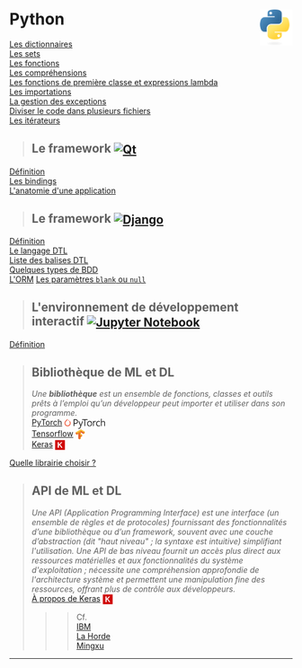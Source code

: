 # **Python** <a href="../"><img align="right" src="../assets/logo/Python-logo-notext.svg" alt="Python" height="64px"></a>

[Les dictionnaires](../exercises/practice10)  
[Les sets](../exercises/practice11)  
[Les fonctions](../exercises/practice12)  
[Les compréhensions](../exercises/practice15)  
[Les fonctions de première classe et expressions lambda](../exercises/practice16)  
[Les importations](../exercises/practice18)  
[La gestion des exceptions](../exercises/practice19)  
[Diviser le code dans plusieurs fichiers](../exercises/practice21)  
[Les itérateurs](../exercises/practice22)  

> ## **Le framework** <a href="qt"><img align="center" src="https://upload.wikimedia.org/wikipedia/commons/thumb/8/81/Qt_logo_neon_2022.svg/langfr-2560px-Qt_logo_neon_2022.svg.png" alt="Qt" widht="auto" height="36px"></a>

[Définition](qt "Qu'est que le framework Qt")  
[Les bindings](qt/bindings "Les bindings")  
[L'anatomie d'une application](qt/anatomyOfAnApp "L'anatomie d'une application Qt")

> ## **Le framework** <a href="django"><img align="center" src="https://www.djangoproject.com/m/img/logos/django-logo-negative.svg" alt="Django" height="36px"></a>
[Définition](django "Qu'est-ce que Django ?")  
[Le langage DTL](django/dtl/ "Le langage de gabarits de Django")  
[Liste des balises DTL](django/dtl/balises "La liste des balises DTL")  
[Quelques types de BDD](typeOfBdd)  
[L'ORM](django/orm)
[Les paramètres `blank` ou `null`](django/blankNull)

> ## **L'environnement de développement interactif** <a href="jupyter"><img align="center" src="https://jupyter.org/assets/logos/rectanglelogo-greytext-orangebody-greymoons.svg" alt="Jupyter Notebook" height="36px"></a>
[Définition](jupyter)

> ## **Bibliothèque de ML et DL**
> _Une **bibliothèque** est un ensemble de fonctions, classes et outils prêts à l’emploi qu’un développeur peut importer et utiliser dans son programme._  
[PyTorch](pyTorch) <a href="pyTorch"><img align="center" src="../assets/logo/PyTorch.svg" alt="PyTorch" height="18px"></a>  
[Tensorflow](tensorflow) <a href="Tensorflow"><img align="center" src="../assets/logo/Tensorflow.png" alt="Tensorflow" height="18px"></a>  
[Keras](keras) <a href="Tensorflow"><img align="center" src="../assets/logo/Keras.svg" alt="Keras" height="18px"></a>  


[Quelle librairie choisir ?](chooseLibrary)
> ## **API de ML et DL**
> _Une API (Application Programming Interface) est une interface (un ensemble de règles et de protocoles) fournissant des fonctionnalités d’une bibliothèque ou d’un framework, souvent avec une couche d’abstraction (dit "haut niveau" ; la syntaxe est intuitive<!--, comme Python-->) simplifiant l'utilisation. Une API de bas niveau fournit un accès plus direct aux ressources matérielles et aux fonctionnalités du système d'exploitation ; nécessite une compréhension approfondie de l'architecture système et permettent une manipulation fine des ressources, offrant plus de contrôle aux développeurs._ <!-- En résumé, les API de haut niveau simplifient le développement en masquant la complexité sous-jacente, tandis que les API de bas niveau offrent un contrôle détaillé au prix d'une complexité accrue. -->  
[À propos de Keras](keras) <a href="Keras"><img align="center" src="../assets/logo/Keras.svg" alt="Keras" height="18px"></a>
>
>>> Cf.  
[IBM](https://www.ibm.com/fr-fr/topics/api)  
[La Horde](https://lahorde.tech/difference-programmation-bas-haut-niveau)  
[Mingxu](https://fr.aminecatalyst.com/info/what-are-the-three-levels-of-api--91869183.html)
___
<div align="center">


<!-- <a href="../"><img assets="../assets/images/snake1.jpg" alt="Python" ></a> -->
</div>

